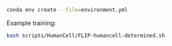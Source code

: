 ```sh
conda env create --file=environment.yml
```

Example training:
```sh
bash scripts/HumanCell/FLIP-humancell-determined.sh
```
